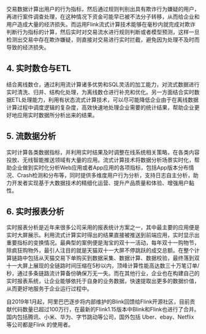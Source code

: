 交易数据计算出用户的行为指标，然后通过规则判别出具有欺诈行为嫌疑的用户，再进行案件调查处理，在这种情况下资金可能早已被不法分子转移，从而给企业和用户造成大量的经济损失。而运用Flink流式计算技术能够在毫秒内就完成对欺诈判断行为指标的计算，然后实时对交易流水进行规则判断或者模型预测，这样一旦检测出交易中存在欺诈嫌疑，则直接对交易进行实时拦截，避免因为处理不及时而导致的经济损失。

## 4. 实时数仓与ETL

结合离线数仓，通过利用流计算诸多优势和SQL灵活的加工能力，对流式数据进行实时清洗、归并、结构化处理，为离线数仓进行补充和优化。另一方面结合实时数据ETL处理能力，利用有状态流式计算技术，可以尽可能降低企业由于在离线数据计算过程中调度逻辑的复杂度，高效快速地处理企业需要的统计结果，帮助企业更好地应用实时数据所分析出来的结果。

## 5. 流数据分析

实时计算各类数据指标，并利用实时结果及时调整在线系统相关策略，在各类内容投放、无线智能推送领域有大量的应用。流式计算技术将数据分析场景实时化，帮助企业做到实时化分析Web应用或者App应用的各项指标，包括App版本分布情况、Crash检测和分布等，同时提供多维度用户行为分析，支持日志自主分析，助力开发者实现基于大数据技术的精细化运营、提升产品质量和体验、增强用户黏性。

## 6. 实时报表分析

实时报表分析是近年来很多公司采用的报表统计方案之一，其中最主要的应用便是实时大屏展示。利用流式计算实时得出的结果直接被推送到前端应用，实时显示出重要指标的变换情况。最典型的案例便是淘宝的双十一活动，每年双十一购物节，除疯狂购物外，最引人注目的就是天猫双十一大屏不停跳跃的成交总额。在整个计算链路中包括从天猫交易下单购买到数据采集、数据计算、数据校验，最终落到双十一大屏上展现的全链路时间压缩在5秒以内，顶峰计算性能高达数三十万笔订单/秒，通过多条链路流计算备份确保万无一失。而在其他行业，企业也在构建自己的实时报表系统，让企业能够依托于自身的业务数据，快速提取出更多的数据价值，从而更好地服务于企业运行过程中。

自2019年1月起，阿里巴巴逐步将内部维护的Blink回馈给Flink开源社区，目前贡献代码数量已超过100万行，在最新的Flink1.15版本中Blink和Flink也进行了合并。国内包括腾讯、小米、华为、字节跳动等公司，国外包括 Uber、ebay、Netflix 等公司都是Flink 的使用者。